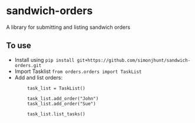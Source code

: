 # sandwich-orders

A library for submitting and listing sandwich orders

## To use

   * Install using `pip install git+https://github.com/simonjhunt/sandwich-orders.git`
   * Import Tasklist `from orders.orders import TaskList`
   * Add and list orders:

```
        task_list = TaskList()

        task_list.add_order("John")
        task_list.add_order("Sue")

        task_list.list_tasks()
```
